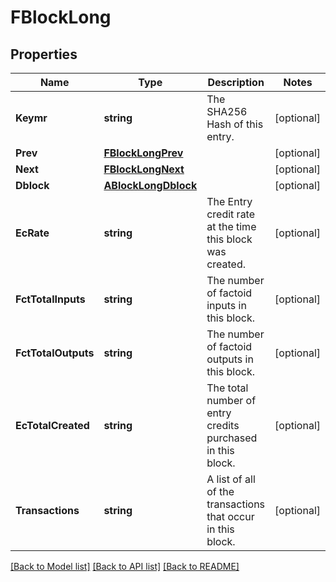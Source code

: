 # FBlockLong

## Properties
Name | Type | Description | Notes
------------ | ------------- | ------------- | -------------
**Keymr** | **string** | The SHA256 Hash of this entry. | [optional] 
**Prev** | [**FBlockLongPrev**](FBlockLong_prev.md) |  | [optional] 
**Next** | [**FBlockLongNext**](FBlockLong_next.md) |  | [optional] 
**Dblock** | [**ABlockLongDblock**](ABlockLong_dblock.md) |  | [optional] 
**EcRate** | **string** | The Entry credit rate at the time this block was created. | [optional] 
**FctTotalInputs** | **string** | The number of factoid inputs in this block. | [optional] 
**FctTotalOutputs** | **string** | The number of factoid outputs in this block. | [optional] 
**EcTotalCreated** | **string** | The total number of entry credits purchased in this block. | [optional] 
**Transactions** | **string** | A list of all of the transactions that occur in this block. | [optional] 

[[Back to Model list]](../README.md#documentation-for-models) [[Back to API list]](../README.md#documentation-for-api-endpoints) [[Back to README]](../README.md)


